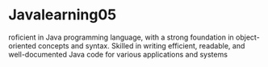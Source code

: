 # Javalearning05
roficient in Java programming language, with a strong foundation in object-oriented concepts and syntax. Skilled in writing efficient, readable, and well-documented Java code for various applications and systems
